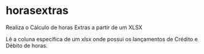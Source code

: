 # horasextras
Realiza o Cálculo de horas Extras a partir de um XLSX

Lê a coluna específica de um xlsx onde possui os lançamentos de Crédito e Débito de horas.
